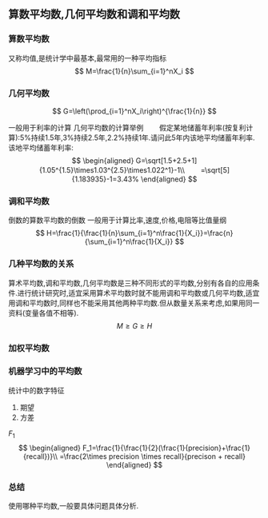 ## 算数平均数,几何平均数和调和平均数

### 算数平均数
又称均值,是统计学中最基本,最常用的一种平均指标
$$
    M=\frac{1}{n}\sum_{i=1}^nX_i
$$

### 几何平均数
$$
    G=\left(\prod_{i=1}^nX_i\right)^{\frac{1}{n}}
$$

一般用于利率的计算
几何平均数的计算举例
　　假定某地储蓄年利率(按复利计算):5%持续1.5年,3%持续2.5年,2.2%持续1年.请问此5年内该地平均储蓄年利率.该地平均储蓄年利率:
$$
    \begin{aligned}
        G=\sqrt[1.5+2.5+1]{1.05^{1.5}\times1.03^{2.5}\times1.022^1}-1\\
    　　=\sqrt[5]{1.183935}-1=3.43%
    \end{aligned}
$$

### 调和平均数
倒数的算数平均数的倒数
一般用于计算比率,速度,价格,电阻等比值量纲
$$
    H=\frac{1}{\frac{1}{n}\sum_{i=1}^n\frac{1}{X_i}}=\frac{n}{\sum_{i=1}^n\frac{1}{X_i}}
$$

### 几种平均数的关系
算术平均数,调和平均数,几何平均数是三种不同形式的平均数,分别有各自的应用条件.进行统计研究时,适宜采用算术平均数时就不能用调和平均数或几何平均数,适宜用调和平均数时,同样也不能采用其他两种平均数.但从数量关系来考虑,如果用同一资料(变量各值不相等).
$$
    M\geq G\geq H
$$

### 加权平均数

### 机器学习中的平均数
统计中的数字特征
1. 期望
2. 方差

$F_1$
$$
    \begin{aligned}
        F_1=\frac{1}{\frac{1}{2}(\frac{1}{precision}+\frac{1}{recall})}\\
        =\frac{2\times precision \times recall}{precison + recall}
    \end{aligned}
$$

### 总结
使用哪种平均数,一般要具体问题具体分析.
